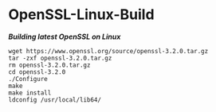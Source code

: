 # OpenSSL-Linux-Build

***Building latest OpenSSL on Linux***

```
wget https://www.openssl.org/source/openssl-3.2.0.tar.gz
tar -zxf openssl-3.2.0.tar.gz
rm openssl-3.2.0.tar.gz
cd openssl-3.2.0
./Configure
make
make install
ldconfig /usr/local/lib64/
```
